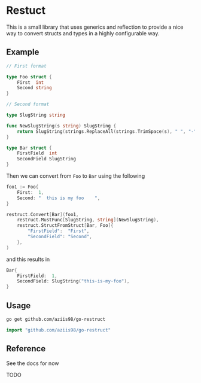 # Restuct

This is a small library that uses generics and reflection to provide a nice way to convert structs and types in a highly configurable way.

## Example

```go
// First format

type Foo struct {
    First  int
    Second string
}

// Second format

type SlugString string

func NewSlugString(s string) SlugString {
    return SlugString(strings.ReplaceAll(strings.TrimSpace(s), " ", "-"))
}

type Bar struct {
    FirstField  int
    SecondField SlugString
}
```

Then we can convert from `Foo` to `Bar` using the following

```go
foo1 := Foo{
    First:  1,
    Second: "  this is my foo    ",
}

restruct.Convert[Bar](foo1,
    restruct.MustFunc[SlugString, string](NewSlugString),
    restruct.StructFromStruct[Bar, Foo]{
        "FirstField":  "First",
        "SecondField": "Second",
    },
)
```

and this results in

```go
Bar{
    FirstField:  1,
    SecondField: SlugString("this-is-my-foo"),
}
```

## Usage

```bash shell
go get github.com/aziis98/go-restruct
```

```go
import "github.com/aziis98/go-restruct"
```

## Reference

See the docs for now

TODO
